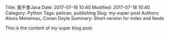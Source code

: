 Title: 我不會Java
Date: 2017-07-18 10:40
Modified: 2017-07-18 10:40
Category: Python
Tags: pelican, publishing
Slug: my-super-post
Authors: Alexis Metaireau, Conan Doyle
Summary: Short version for index and feeds

This is the content of my super blog post.

